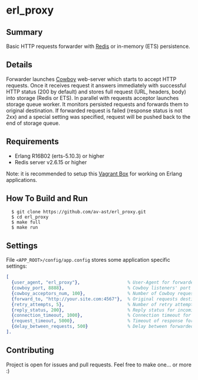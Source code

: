 erl_proxy
=========

## Summary

Basic HTTP requests forwarder with [Redis](http://redis.io) or in-memory (ETS) persistence.

## Details

Forwarder launches [Cowboy](https://github.com/extend/cowboy/) web-server which starts to accept HTTP requests. 
Once it receives request it answers immediately with successful HTTP status (200 by default) and stores full request 
(URL, headers, body) into storage (Redis or ETS).
In parallel with requests acceptor launches storage queue worker. It monitors persisted requests and forwards them to original destination. If forwarded request is failed (response status is not 2xx) and a special setting was specified, request will be pushed back to the end of storage queue.

## Requirements

* Erlang R16B02 (erts-5.10.3) or higher
* Redis server v2.6.15 or higher

Note: it is recommended to setup this [Vagrant Box](https://github.com/av-ast/erlang-dev-box) for working on Erlang applications. 

## How To Build and Run

```
  $ git clone https://github.com/av-ast/erl_proxy.git
  $ cd erl_proxy
  $ make full
  $ make run
```

## Settings

File `<APP_ROOT>/config/app.config` stores some application specific settings:

``` erlang
[
  {user_agent, "erl_proxy"},                  % User-Agent for forwarded requests
  {cowboy_port, 8888},                        % Cowboy listeners' port
  {cowboy_acceptors_num, 100},                % Number of Cowboy requests acceptors
  {forward_to, "http://your.site.com:4567"},  % Original requests destination URL
  {retry_attempts, 5},                        % Number of retry attempts for failed forwarded requests
  {reply_status, 200},                        % Reply status for incoming clients' requests
  {connection_timeout, 1000},                 % Connection timeout for forwarded requests (ms)
  {request_timeout, 5000},                    % Timeout of response for forwarded requests (ms)
  {delay_between_requests, 500}               % Delay between forwarded requests (ms)
].
```
## Contributing

Project is open for issues and pull requests. Feel free to make one... or more :)
